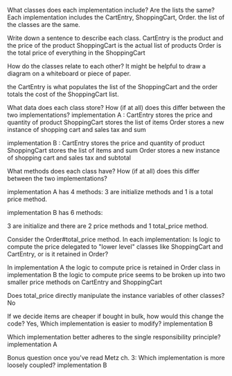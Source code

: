 What classes does each implementation include? Are the lists the same?
Each implementation includes the CartEntry, ShoppingCart, Order. the list of the classes are the same.


Write down a sentence to describe each class.
CartEntry is the product and the price of the product
ShoppingCart is the actual list of products
Order is the total price of everything in the ShoppingCart


How do the classes relate to each other? It might be helpful to draw a diagram on a whiteboard or piece of paper.

the CartEntry is what populates the list of the ShoppingCart and the order totals the cost of the ShoppingCart list.


What data does each class store? How (if at all) does this differ between the two implementations?
implementation A :
CartEntry stores the price and quantity of product
ShoppingCart stores the list of items
Order stores a new instance of shopping cart and sales tax and sum

implementation B :
CartEntry stores the price and quantity of product
ShoppingCart stores the list of items and sum
Order stores a new instance of shopping cart and sales tax and subtotal


What methods does each class have? How (if at all) does this differ between the two implementations?

implementation A has 4 methods:
 3 are initialize methods and 1 is a total price method.

implementation B has 6 methods:

3 are initialize and there are 2 price methods and 1 total_price method.

Consider the Order#total_price method. In each implementation:
Is logic to compute the price delegated to "lower level" classes like ShoppingCart and CartEntry, or is it retained in Order?

In implementation A the logic to compute price is retained in Order class in implementation B the logic to compute price seems to be broken up into two smaller price methods on CartEntry and ShoppingCart


Does total_price directly manipulate the instance variables of other classes? No


If we decide items are cheaper if bought in bulk, how would this change the code? Yes, Which implementation is easier to modify? implementation B


Which implementation better adheres to the single responsibility principle? implementation A


Bonus question once you've read Metz ch. 3: Which implementation is more loosely coupled? implementation B
